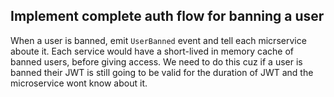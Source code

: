 ## Implement complete auth flow for banning a user

When a user is banned, emit `UserBanned` event and tell each micrservice aboute it.
Each service would have a short-lived in memory cache of banned users, before giving access.
We need to do this cuz if a user is banned their JWT is still going to be valid for the duration of JWT and the microservice wont know about it.
